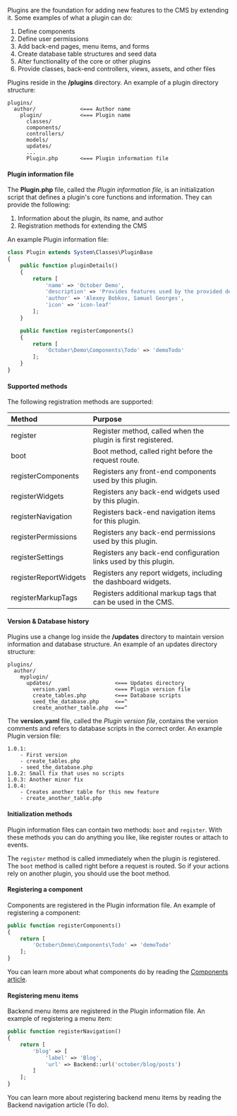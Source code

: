 Plugins are the foundation for adding new features to the CMS by extending it. Some examples of what a plugin can do:

1. Define components
2. Define user permissions
3. Add back-end pages, menu items, and forms
4. Create database table structures and seed data
5. Alter functionality of the core or other plugins
6. Provide classes, back-end controllers, views, assets, and other files

Plugins reside in the **/plugins** directory. An example of a plugin directory structure:

```
plugins/
  author/              <=== Author name
    plugin/            <=== Plugin name
      classes/
      components/
      controllers/
      models/
      updates/
      ...
      Plugin.php       <=== Plugin information file
```

#### Plugin information file

The **Plugin.php** file, called the *Plugin information file*, is an initialization script that defines a plugin's core functions and information. They can provide the following:

1. Information about the plugin, its name, and author
2. Registration methods for extending the CMS

An example Plugin information file:

```php
class Plugin extends System\Classes\PluginBase
{
    public function pluginDetails()
    {
        return [
            'name' => 'October Demo',
            'description' => 'Provides features used by the provided demonstration theme.',
            'author' => 'Alexey Bobkov, Samuel Georges',
            'icon' => 'icon-leaf'
        ];
    }

    public function registerComponents()
    {
        return [
            'October\Demo\Components\Todo' => 'demoTodo'
        ];
    }
}
```

#### Supported methods

The following registration methods are supported:

| Method                | Purpose                                                         |
|:--------------------- |:----------------------------------------------------------------|
| register              | Register method, called when the plugin is first registered.    |
| boot                  | Boot method, called right before the request route.             |
| registerComponents    | Registers any front-end components used by this plugin.         |
| registerWidgets       | Registers any back-end widgets used by this plugin.             |
| registerNavigation    | Registers back-end navigation items for this plugin.            |
| registerPermissions   | Registers any back-end permissions used by this plugin.         |
| registerSettings      | Registers any back-end configuration links used by this plugin. |
| registerReportWidgets | Registers any report widgets, including the dashboard widgets.  |
| registerMarkupTags    | Registers additional markup tags that can be used in the CMS.   |

#### Version & Database history

Plugins use a change log inside the **/updates** directory to maintain version information and database structure. An example of an updates directory structure:

```
plugins/
  author/
    myplugin/
      updates/                    <=== Updates directory
        version.yaml              <=== Plugin version file
        create_tables.php         <=== Database scripts
        seed_the_database.php     <==^
        create_another_table.php  <==^
```

The **version.yaml** file, called the *Plugin version file*, contains the version comments and refers to database scripts in the correct order.
An example Plugin version file:

```
1.0.1:
    - First version
    - create_tables.php
    - seed_the_database.php
1.0.2: Small fix that uses no scripts
1.0.3: Another minor fix
1.0.4:
    - Creates another table for this new feature
    - create_another_table.php
```

#### Initialization methods

Plugin information files can contain two methods: `boot` and `register`. With these methods you can do anything you like, like register routes or attach to events.

The `register` method is called immediately when the plugin is registered. The `boot` method is called right before a request is routed. So if your actions rely on another plugin, you should use the boot method.

#### Registering a component

Components are registered in the Plugin information file. An example of registering a component:

```php
public function registerComponents()
{
    return [
        'October\Demo\Components\Todo' => 'demoTodo'
    ];
}
```
You can learn more about what components do by reading the [Components article](components).

#### Registering menu items

Backend menu items are registered in the Plugin information file. An example of registering a menu item:

```php
public function registerNavigation()
{
    return [
        'blog' => [
            'label' => 'Blog',
            'url' => Backend::url('october/blog/posts')
        ]
    ];
}
```
You can learn more about registering backend menu items by reading the Backend navigation article (To do).

